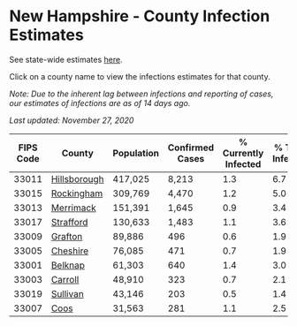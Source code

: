 # New Hampshire - County Infection Estimates

See state-wide estimates [here](/infections/us-nh).

Click on a county name to view the infections estimates for that county.

*Note: Due to the inherent lag between infections and reporting of cases, our estimates of infections are as of 14 days ago.*

*Last updated: November 27, 2020*

|   FIPS Code |                       County |   Population |   Confirmed Cases |   % Currently Infected |   % Total Infected |
|-------------|------------------------------|--------------|-------------------|------------------------|--------------------|
|       33011 | [Hillsborough](hillsborough) |      417,025 |             8,213 |                    1.3 |                6.7 |
|       33015 |     [Rockingham](rockingham) |      309,769 |             4,470 |                    1.2 |                5.0 |
|       33013 |       [Merrimack](merrimack) |      151,391 |             1,645 |                    0.9 |                3.4 |
|       33017 |       [Strafford](strafford) |      130,633 |             1,483 |                    1.1 |                3.6 |
|       33009 |           [Grafton](grafton) |       89,886 |               496 |                    0.6 |                1.9 |
|       33005 |         [Cheshire](cheshire) |       76,085 |               471 |                    0.7 |                1.9 |
|       33001 |           [Belknap](belknap) |       61,303 |               640 |                    1.4 |                3.0 |
|       33003 |           [Carroll](carroll) |       48,910 |               323 |                    0.7 |                2.1 |
|       33019 |         [Sullivan](sullivan) |       43,146 |               203 |                    0.5 |                1.4 |
|       33007 |                 [Coos](coos) |       31,563 |               281 |                    1.1 |                2.5 |